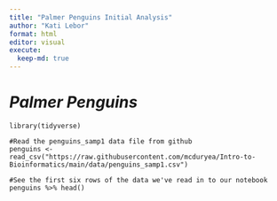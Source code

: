 ```yaml
---
title: "Palmer Penguins Initial Analysis"
author: "Kati Lebor"
format: html
editor: visual
execute:
  keep-md: true
---
```




# *Palmer Penguins*

```{#Load the tidyverse}
library(tidyverse)

#Read the penguins_samp1 data file from github
penguins <- read_csv("https://raw.githubusercontent.com/mcduryea/Intro-to-Bioinformatics/main/data/penguins_samp1.csv")

#See the first six rows of the data we've read in to our notebook
penguins %>% head()



```
